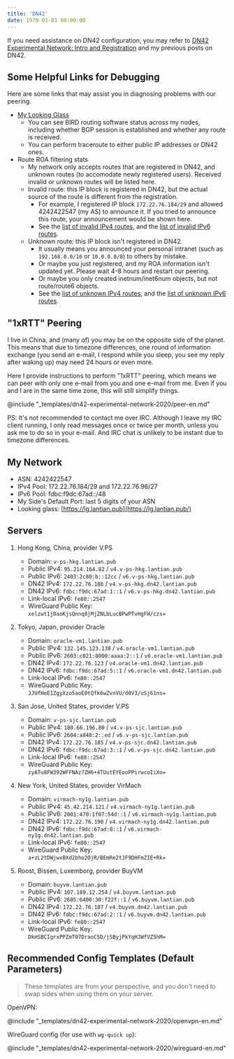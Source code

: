 ```yaml
---
title: 'DN42'
date: 1970-01-01 00:00:00
---
```


If you need assistance on DN42 configuration, you may refer to
[DN42 Experimental Network: Intro and Registration](/en/article/modify-website/dn42-experimental-network-2020.lantian)
and my previous posts on DN42.

## Some Helpful Links for Debugging

Here are some links that may assist you in diagnosing problems with our peering.

- [My Looking Glass](https://lg.lantian.pub/)
  - You can see BIRD routing software status across my nodes, including whether
    BGP session is established and whether any route is received.
  - You can perform traceroute to either public IP addresses or DN42 ones.
- Route ROA filtering stats
  - My network only accepts routes that are registered in DN42, and unknown
    routes (to accomodate newly registered users). Received invalid or unknown
    routes will be listed here.
  - Invalid route: this IP block is registered in DN42, but the actual source of
    the route is different from the registration.
    - For example, I registered IP block `172.22.76.184/29` and allowed
      4242422547 (my AS) to announce it. If you tried to announce this route,
      your announcement would be shown here.
    - See the
      [list of invalid IPv4 routes](https://lg.lantian.pub/route_generic/local/table%20roa_fail_v4),
      and the
      [list of invalid IPv6 routes](https://lg.lantian.pub/route_generic/local/table%20roa_fail_v6).
  - Unknown route: this IP block isn't registered in DN42.
    - It usually means you announced your personal intranet (such as
      `192.168.0.0/16` or `10.0.0.0/8`) to others by mistake.
    - Or maybe you just registered, and my ROA information isn't updated yet.
      Please wait 4-8 hours and restart our peering.
    - Or maybe you only created inetnum/inet6num objects, but not route/route6
      objects.
    - See the
      [list of unknown IPv4 routes](https://lg.lantian.pub/route_generic/local/table%20roa_unknown_v4),
      and the
      [list of unknown IPv6 routes](https://lg.lantian.pub/route_generic/local/table%20roa_unknown_v6).

## "1xRTT" Peering

I live in China, and (many of) you may be on the opposite side of the planet.
This means that due to timezone differences, one round of information exchange
(you send an e-mail, I respond while you sleep, you see my reply after waking
up) may need 24 hours or even more.

Here I provide instructions to perform "1xRTT" peering, which means we can peer
with only one e-mail from you and one e-mail from me. Even if you and I are in
the same time zone, this will still simplify things.

@include "\_templates/dn42-experimental-network-2020/peer-en.md"

PS: It's not recommended to contact me over IRC. Although I leave my IRC client
running, I only read messages once or twice per month, unless you ask me to do
so in your e-mail. And IRC chat is unlikely to be instant due to timezone
differences.

## My Network

- ASN: 4242422547
- IPv4 Pool: 172.22.76.184/29 and 172.22.76.96/27
- IPv6 Pool: fdbc:f9dc:67ad::/48
- My Side's Default Port: last 5 digits of your ASN
- Looking glass: [https://lg.lantian.pub](https://lg.lantian.pub/)

## Servers

1. Hong Kong, China, provider V.PS

   - Domain: `v-ps-hkg.lantian.pub`
   - Public IPv4: `95.214.164.82` / `v4.v-ps-hkg.lantian.pub`
   - Public IPv6: `2403:2c80:b::12cc` / `v6.v-ps-hkg.lantian.pub`
   - DN42 IPv4: `172.22.76.186` / `v4.v-ps-hkg.dn42.lantian.pub`
   - DN42 IPv6: `fdbc:f9dc:67ad:1::1` / `v6.v-ps-hkg.dn42.lantian.pub`
   - Link-local IPv6: `fe80::2547`
   - WireGuard Public Key: `xelzwt1j0aoKjsQnnq8jMjZNLbLucBPwPTvHgFH/czs=`

2. Tokyo, Japan, provider Oracle

   - Domain: `oracle-vm1.lantian.pub`
   - Public IPv4: `132.145.123.138` / `v4.oracle-vm1.lantian.pub`
   - Public IPv6: `2603:c021:8000:aaaa:2::1` / `v6.oracle-vm1.lantian.pub`
   - DN42 IPv4: `172.22.76.123` / `v4.oracle-vm1.dn42.lantian.pub`
   - DN42 IPv6: `fdbc:f9dc:67ad:5::1` / `v6.oracle-vm1.dn42.lantian.pub`
   - Link-local IPv6: `fe80::2547`
   - WireGuard Public Key: `JJUfHeE1ZgyXzo5aoE0tQfk6wZvnVU/d0V3/uSj61ns=`

3. San Jose, United States, provider V.PS

   - Domain: `v-ps-sjc.lantian.pub`
   - Public IPv4: `180.66.196.80` / `v4.v-ps-sjc.lantian.pub`
   - Public IPv6: `2604:a840:2::ed` / `v6.v-ps-sjc.lantian.pub`
   - DN42 IPv4: `172.22.76.185` / `v4.v-ps-sjc.dn42.lantian.pub`
   - DN42 IPv6: `fdbc:f9dc:67ad:3::1` / `v6.v-ps-sjc.dn42.lantian.pub`
   - Link-local IPv6: `fe80::2547`
   - WireGuard Public Key: `zyATu8FW392WFFNAz7ZH6+4TUutEYEooPPirwcoIiXo=`

4. New York, United States, provider VirMach

   - Domain: `virmach-ny1g.lantian.pub`
   - Public IPv4: `45.42.214.121` / `v4.virmach-ny1g.lantian.pub`
   - Public IPv6: `2001:470:1f07:54d::1` / `v6.virmach-ny1g.lantian.pub`
   - DN42 IPv4: `172.22.76.190` / `v4.virmach-ny1g.dn42.lantian.pub`
   - DN42 IPv6: `fdbc:f9dc:67ad:8::1` / `v6.virmach-ny1g.dn42.lantian.pub`
   - Link-local IPv6: `fe80::2547`
   - WireGuard Public Key: `a+zL2tDWjwxBXd2bho2OjR/BEmRe2tJF9DHFmZIE+Rk=`

5. Roost, Bissen, Luxemborg, provider BuyVM
   - Domain: `buyvm.lantian.pub`
   - Public IPv4: `107.189.12.254` / `v4.buyvm.lantian.pub`
   - Public IPv6: `2605:6400:30:f22f::1` / `v6.buyvm.lantian.pub`
   - DN42 IPv4: `172.22.76.187` / `v4.buyvm.dn42.lantian.pub`
   - DN42 IPv6: `fdbc:f9dc:67ad:2::1` / `v6.buyvm.dn42.lantian.pub`
   - Link-local IPv6: `fe80::2547`
   - WireGuard Public Key: `DkmSBCIgrxPPZmT07DraoCSD/jSByjPkYqHJWfVZ5hM=`

## Recommended Config Templates (Default Parameters)

> These templates are from your perspective, and you don't need to swap sides
> when using them on your server.

OpenVPN:

@include "\_templates/dn42-experimental-network-2020/openvpn-en.md"

WireGuard config (for use with `wg-quick up`):

@include "\_templates/dn42-experimental-network-2020/wireguard-en.md"
